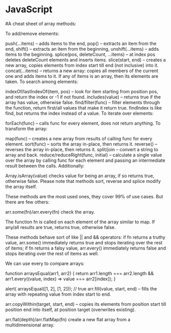 # JavaScript

#A cheat sheet of array methods:

To add/remove elements:

push(...items) – adds items to the end,
pop() – extracts an item from the end,
shift() – extracts an item from the beginning,
unshift(...items) – adds items to the beginning.
splice(pos, deleteCount, ...items) – at index pos deletes deleteCount elements and inserts items.
slice(start, end) – creates a new array, copies elements from index start till end (not inclusive) into it.
concat(...items) – returns a new array: copies all members of the current one and adds items to it. If any of items is an array, then its elements are taken.
To search among elements:

indexOf/lastIndexOf(item, pos) – look for item starting from position pos, and return the index or -1 if not found.
includes(value) – returns true if the array has value, otherwise false.
find/filter(func) – filter elements through the function, return first/all values that make it return true.
findIndex is like find, but returns the index instead of a value.
To iterate over elements:

forEach(func) – calls func for every element, does not return anything.
To transform the array:

map(func) – creates a new array from results of calling func for every element.
sort(func) – sorts the array in-place, then returns it.
reverse() – reverses the array in-place, then returns it.
split/join – convert a string to array and back.
reduce/reduceRight(func, initial) – calculate a single value over the array by calling func for each element and passing an intermediate result between the calls.
Additionally:

Array.isArray(value) checks value for being an array, if so returns true, otherwise false.
Please note that methods sort, reverse and splice modify the array itself.

These methods are the most used ones, they cover 99% of use cases. But there are few others:

arr.some(fn)/arr.every(fn) check the array.

The function fn is called on each element of the array similar to map. If any/all results are true, returns true, otherwise false.

These methods behave sort of like || and && operators: if fn returns a truthy value, arr.some() immediately returns true and stops iterating over the rest of items; if fn returns a falsy value, arr.every() immediately returns false and stops iterating over the rest of items as well.

We can use every to compare arrays:

function arraysEqual(arr1, arr2) {
  return arr1.length === arr2.length && arr1.every((value, index) => value === arr2[index]);
}

alert( arraysEqual([1, 2], [1, 2])); // true
arr.fill(value, start, end) – fills the array with repeating value from index start to end.

arr.copyWithin(target, start, end) – copies its elements from position start till position end into itself, at position target (overwrites existing).

arr.flat(depth)/arr.flatMap(fn) create a new flat array from a multidimensional array.